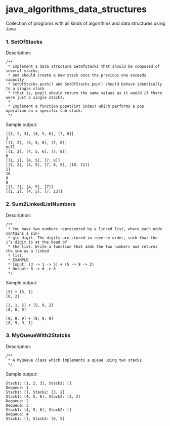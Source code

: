# java_algorithms_data_structures
Collection of programs with all kinds of algorithms and data structures using Java

### 1. SetOfStacks
Description:
```
/**
 * Implement a data structure SetOfStacks that should be composed of several stacks,
 * and should create a new stack once the previous one exceeds capacity. 
 * SetOfStacks.push() and SetOfStacks.pop() should behave identically to a single stack
 * (that is, pop() should return the same values as it would if there were just a single stack).
 *
 * Implement a function popAt(int index) which performs a pop operation on a specific sub-stack.
 */
```
Sample output:
```console
[[1, 2, 3], [4, 5, 6], [7, 8]]
3
[[1, 2], [4, 5, 6], [7, 8]]
null
[[1, 2], [4, 5, 6], [7, 8]]
6
[[1, 2], [4, 5], [7, 8]]
[[1, 2], [4, 5], [7, 8, 9], [10, 11]]
11
10
9
8
[[1, 2], [4, 5], [7]]
[[1, 2], [4, 5], [7, 13]]
```
### 2. Sum2LinkedListNumbers
Description:
```
/**
 * You have two numbers represented by a linked list, where each node contains a sin-
 * gle digit. The digits are stored in reverse order, such that the 1’s digit is at the head of
 * the list. Write a function that adds the two numbers and returns the sum as a linked
 * list.
 * EXAMPLE
 * Input: (3 -> 1 -> 5) + (5 -> 9 -> 2)
 * Output: 8 -> 0 -> 8
 */
```
Sample output:
```console
[5] + [5, 1]
[0, 2]

[3, 1, 5] + [5, 9, 2]
[8, 0, 8]

[9, 9, 9] + [9, 9, 9]
[8, 9, 9, 1]
```
### 3. MyQueueWith2Statcks
Description:
```
/**
 * A MyQueue class which implements a queue using two stacks.
 */
```
Sample output:
```console
Stack1: [1, 2, 3], Stack2: []
Dequeue: 1
Stack1: [], Stack2: [3, 2]
Stack1: [4, 5, 6], Stack2: [3, 2]
Dequeue: 2
Dequeue: 3
Stack1: [4, 5, 6], Stack2: []
Dequeue: 4
Stack1: [], Stack2: [6, 5]
```
